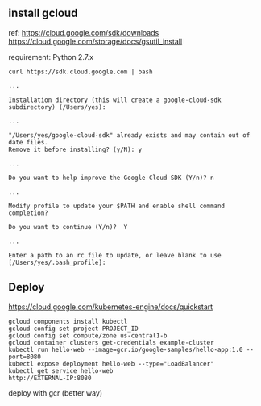 ## install gcloud

ref: 
https://cloud.google.com/sdk/downloads
https://cloud.google.com/storage/docs/gsutil_install


requirement: Python 2.7.x 

```
curl https://sdk.cloud.google.com | bash
```

```
...

Installation directory (this will create a google-cloud-sdk subdirectory) (/Users/yes): 

...

"/Users/yes/google-cloud-sdk" already exists and may contain out of date files.
Remove it before installing? (y/N): y

...

Do you want to help improve the Google Cloud SDK (Y/n)? n

...

Modify profile to update your $PATH and enable shell command 
completion?

Do you want to continue (Y/n)?  Y

...

Enter a path to an rc file to update, or leave blank to use 
[/Users/yes/.bash_profile]:  

```


## Deploy

https://cloud.google.com/kubernetes-engine/docs/quickstart

```
gcloud components install kubectl
gcloud config set project PROJECT_ID
gcloud config set compute/zone us-central1-b
gcloud container clusters get-credentials example-cluster
kubectl run hello-web --image=gcr.io/google-samples/hello-app:1.0 --port=8080
kubectl expose deployment hello-web --type="LoadBalancer"
kubectl get service hello-web
http://EXTERNAL-IP:8080
```

deploy with gcr (better way)

```

```


